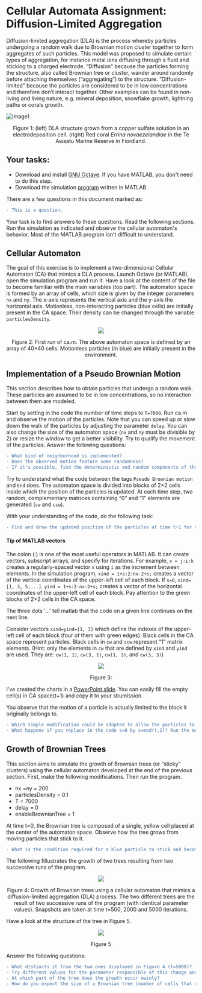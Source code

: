 # Cellular Automata Assignment: Diffusion-Limited Aggregation

Diffusion-limited aggregation (DLA) is the process whereby particles undergoing a random walk due to Brownian motion cluster together to form aggregates of such particles. This model was proposed to simulate certain types of aggregation, for instance metal ions diffusing through a fluid and sticking to a charged electrode. “Diffusion” because the particles forming the structure, also called Brownian tree or cluster, wander around randomly before attaching themselves (“aggregating”) to the structure. “Diffusion-limited” because the particles are considered to be in low concentrations and therefore don’t interact together. Other examples can be found in non-living and living nature, e.g. mineral deposition, snowflake growth, lightning paths or corals growth.


![image1](ca/CA1.png)

<p align="center">
Figure 1: (left) DLA structure grown from a copper sulfate solution in an electrodeposition cell. (right) Red coral <em>Errina novaezelandiae</em> in the Te Awaatu Marine Reserve in Fiordland.
 </p>

## Your tasks:

- Download and install [GNU Octave](https://www.gnu.org/software/octave/). If you have MATLAB, you don't need to do this step.
- Download the simulation [program](ca.m) written in MATLAB.

There are a few questions in this document marked as:
```diff
- This is a question.
```
Your task is to find answers to these questions. Read the following sections. Run the simulation as indicated and observe the cellular automaton's behavior. Most of the MATLAB program isn't difficult to understand. 


## Cellular Automaton

The goal of this exercise is to implement a two-dimensional Cellular Automaton (CA) that mimics a DLA process. Launch Octave (or MATLAB), open the simulation program and run it.  Have a look at the content of the file to become familiar with the main variables (top part). The automaton space is formed by an array of cells, which size is given by the integer parameters `nx` and `ny`. The x-axis represents the vertical axis and the y-axis the horizontal axis.  Motionless, non-interacting particles (blue cells) are initially present in the CA space. Their density can be changed through the variable `particlesDensity`.

<p align="center">
  <img src="ca/CA2.JPG/">
</p>

<p align="center">
Figure 2: First run of ca.m.  The above automaton space is defined by an array of 40&times;40 cells. Motionless particles (in blue) are initially present in the environment.
</p>

## Implementation of a Pseudo Brownian Motion

This section describes how to obtain particles that undergo a random walk. These particles are assumed to be in low concentrations, so no interaction between them are modeled.

Start by setting in the code the number of time steps to `T=7000`. Run ca.m and observe the motion of the particles. Note that you can speed up or slow down the walk
of the particles by adjusting the parameter `delay`. You can also change the size of the automaton space (`nx` and `ny` must be divisible by 2) or resize the window to get a better visibility. Try to qualify the movement of the particles.
Answer the following questions:
```diff
- What kind of neighborhood is implemented? 
- Does the observed motion feature some randomness?
- If it's possible, find the deterministic and random components of the motion.
```

Try to understand what the code between the tags `Pseudo Brownian motion` and `End` does. The automaton space is divided into blocks of 2&times;2 cells inside which the position of the particles is updated. At each time step, two random, complementary matrices containing “0" and “1" elements are generated (`cw` and `ccw`). 

With your understanding of the code, do the following task:
```diff
- Find and draw the updated position of the particles at time t+1 for the initial configuration of the 4X4 CA in Figure 3. 
```
#### Tip of MATLAB vectors
The colon (:) is one of the most useful operators in MATLAB. It can create vectors, subscript arrays, and specify for iterations. For example,
`x = j:i:k` creates a regularly-spaced vector `x` using `i` as the increment between elements. In the simulation program, `xind = 1+s:2:nx-2+s;` creates a vector of 
the vertical coordinates of the upper-left cell of each block. If `s=0`, `xind=[1, 3, 5,...]`.  `yind = 1+s:2:nx-2+s;` creates a vector of 
the horizontal coordinates of the upper-left cell of each block. Pay attention to the green blocks of 2×2 cells in the CA space.

The three dots '...' tell matlab that the code on a given line continues on the next line.

Consider vectors `xind=yind=[1, 3]` which define the indexes of the upper-left cell of each block (four of them with green edges). Black cells in the CA space represent particles.  Black cells in  `cw` and `ccw` represent “1" matrix elements.
(Hint: only the elements in `cw` that are defined by `xind` and `yind` are used. They are: `cw(1, 1)`, `cw(3, 1)`, `cw(1, 3)`, and `cw(3, 3)`)
<p align="center">
  <img src="ca/CA3.png/">
</p>
<p align="center">
Figure 3: 
 </p>

I've created the charts in a [PowerPoint slide](ca/CA_assignment.pptx). You can easily fill the empty cell(s) in CA space(t+1) and copy it to your sbumission.





You observe that the motion of a particle is actually limited to the block it originally belongs to. 
```diff
- Which simple modification could be adopted to allow the particles to move across the entire automaton space?
- What happens if you replace in the code s=0 by s=mod(t,2)? Run the modified program, observe and comment the new motion of the particles.
```
## Growth of Brownian Trees
This section aims to simulate the growth of Brownian trees (or “sticky” clusters) using the cellular automaton developed at the end of the previous section. First, make
the following modifications. Then run the program.
- nx =ny = 200
- particlesDensity = 0.1
- T = 7000
- delay = 0
- enableBrownianTree = 1

At time t=0, the Brownian tree is composed of a single, yellow cell placed at the center of the automaton space. Observe how the tree grows from moving particles that stick
to it. 
```diff
- What is the condition required for a blue particle to stick and become part of the tree? 
```
The following fillustrates the growth of two trees resulting from two successive runs of the program.
<p align="center">
  <img src="ca/CA4.png/">
</p>
<p align="center">
Figure 4: Growth of Brownian trees using a cellular automaton that mimics a diffusion-limited aggregation (DLA) process. The two different trees are the result of two successive runs of the program (with identical parameter values). Snapshots are taken at time t=500, 2000 and 5000 iterations.
</p>

Have a look at the structure of the tree in Figure 5. 
<p align="center">
  <img src="ca/CA5.png/">
</p>
<p align="center">
Figure 5
 </p>
Answer the following questions:

```diff
- What distincts it from the two ones displayed in Figure 4 (t=5000)?
- Try different values for the parameter responsible of this change and observe how it affects the structure of the tree.
- At which part of the tree does the growth occur mainly?
- How do you expect the size of a Brownian tree (number of cells that compose it) to vary in function of the time?
```

